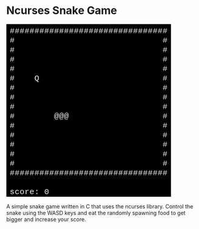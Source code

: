 # Ncurses Snake Game

![gameplay](./gameplay.gif)


A simple snake game written in C that uses the ncurses library. Control the snake using the WASD keys and eat the randomly spawning food to get bigger and increase your score.
